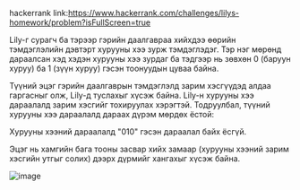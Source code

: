 hackerrank link:https://www.hackerrank.com/challenges/lilys-homework/problem?isFullScreen=true

Lily-г сурагч ба тэрээр гэрийн даалгавраа хийхдээ өөрийн тэмдэглэлийн дэвтэрт хурууны хээ зурж тэмдэглэдэг. Тэр нэг мөрөнд дараалсан хэд хэдэн хурууны хээ зурдаг ба тэдгээр нь зөвхөн 0 (баруун хуруу) ба 1 (зүүн хуруу) гэсэн тоонуудын цуваа байна.

Түүний эцэг гэрийн даалгаврын тэмдэглэлд зарим хэсгүүдэд алдаа гаргасныг олж, Lily-д туслахыг хүсэж байна. Lily-н хурууны хээ дараалалд зарим хэсгийг тохируулах хэрэгтэй. Тодруулбал, түүний хурууны хээ дараалалд дараах дүрэм мөрдөх ёстой:

Хурууны хээний дараалалд "010" гэсэн дараалал байх ёсгүй.

Эцэг нь хамгийн бага тооны засвар хийх замаар (хурууны хээний зарим хэсгийн утгыг солих) дээрх дүрмийг хангахыг хүсэж байна.

![image](https://github.com/user-attachments/assets/0fd2a4e2-31f3-4e9a-a56d-0e869819df13)

